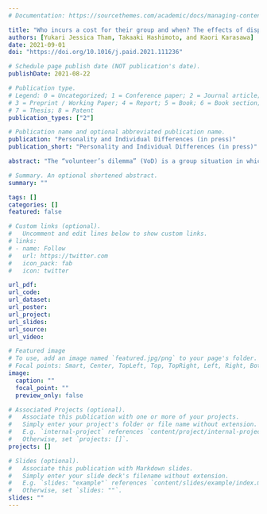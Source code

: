 ```yaml
---
# Documentation: https://sourcethemes.com/academic/docs/managing-content/

title: "Who incurs a cost for their group and when? The effects of dispositional and situational factors regarding equality in the volunteer’s dilemma"
authors: [Yukari Jessica Tham, Takaaki Hashimoto, and Kaori Karasawa]
date: 2021-09-01
doi: "https://doi.org/10.1016/j.paid.2021.111236"

# Schedule page publish date (NOT publication's date).
publishDate: 2021-08-22

# Publication type.
# Legend: 0 = Uncategorized; 1 = Conference paper; 2 = Journal article;
# 3 = Preprint / Working Paper; 4 = Report; 5 = Book; 6 = Book section;
# 7 = Thesis; 8 = Patent
publication_types: ["2"]

# Publication name and optional abbreviated publication name.
publication: "Personality and Individual Differences (in press)"
publication_short: "Personality and Individual Differences (in press)"

abstract: "The “volunteer’s dilemma” (VoD) is a group situation in which one member needs to incur a volunteering cost to provide public goods to the group. Considering that efficiency conflicts with equality in the VoD, we investigated how dispositional and situational variables regarding equality affect volunteering behavior in the VoD (specifically, in repeated VoD). We conducted an online VoD game comprising a new “lever-pulling paradigm,” and participants were grouped with two other participants to play the game iteratively. The results showed the effects of the dispositional factor (i.e., justice sensitivity; JS); those sensitive to suffering from inequality (i.e., those high in JS-Victim) were unlikely to volunteer, whereas those sensitive to benefiting from inequality (i.e., those high in JS-Beneficiary) were likely to volunteer. We also found the effect of the situational factor (i.e., previous relative volunteering rate); those who had volunteered more than others became less inclined to volunteer, and vice versa. This research shows that both dispositional and situational factors regarding equality play a crucial role in repeated VoD, while posing future questions and directions to understand their interaction effects."

# Summary. An optional shortened abstract.
summary: ""

tags: []
categories: []
featured: false

# Custom links (optional).
#   Uncomment and edit lines below to show custom links.
# links:
# - name: Follow
#   url: https://twitter.com
#   icon_pack: fab
#   icon: twitter

url_pdf:
url_code:
url_dataset:
url_poster:
url_project:
url_slides:
url_source:
url_video:

# Featured image
# To use, add an image named `featured.jpg/png` to your page's folder. 
# Focal points: Smart, Center, TopLeft, Top, TopRight, Left, Right, BottomLeft, Bottom, BottomRight.
image:
  caption: ""
  focal_point: ""
  preview_only: false

# Associated Projects (optional).
#   Associate this publication with one or more of your projects.
#   Simply enter your project's folder or file name without extension.
#   E.g. `internal-project` references `content/project/internal-project/index.md`.
#   Otherwise, set `projects: []`.
projects: []

# Slides (optional).
#   Associate this publication with Markdown slides.
#   Simply enter your slide deck's filename without extension.
#   E.g. `slides: "example"` references `content/slides/example/index.md`.
#   Otherwise, set `slides: ""`.
slides: ""
---
```

